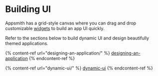 # Building UI

Appsmith has a grid-style canvas where you can drag and drop customizable [widgets](../../reference/widgets/) to build an app UI quickly.

Refer to the sections below to build dynamic UI and design beautifully themed applications.

{% content-ref url="designing-an-application/" %}
[designing-an-application](designing-an-application/)
{% endcontent-ref %}

{% content-ref url="dynamic-ui/" %}
[dynamic-ui](dynamic-ui/)
{% endcontent-ref %}
